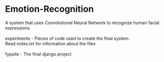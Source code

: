 # Emotion-Recognition
A system that uses Convolutional Neural Network to recognize human facial expressions.<br><br>
experiments - Pieces of code used to create the final system.<br>
Read notes.txt for information about the files<br><br>
fypsite - The final django project
